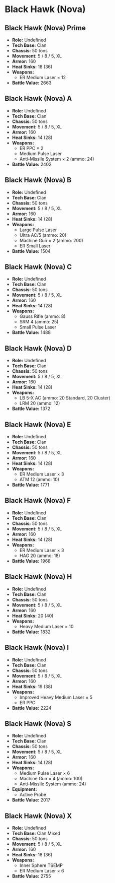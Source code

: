 # Black Hawk (Nova)
## Black Hawk (Nova) Prime
- **Role:** Undefined
- **Tech Base:** Clan
- **Chassis:** 50 tons
- **Movement:** 5 / 8 / 5, XL
- **Armor:** 160
- **Heat Sinks:** 18 (36)
- **Weapons:**
  - ER Medium Laser × 12
- **Battle Value:** 2663

## Black Hawk (Nova) A
- **Role:** Undefined
- **Tech Base:** Clan
- **Chassis:** 50 tons
- **Movement:** 5 / 8 / 5, XL
- **Armor:** 160
- **Heat Sinks:** 14 (28)
- **Weapons:**
  - ER PPC × 2
  - Medium Pulse Laser
  - Anti-Missile System × 2 (ammo: 24)
- **Battle Value:** 2402

## Black Hawk (Nova) B
- **Role:** Undefined
- **Tech Base:** Clan
- **Chassis:** 50 tons
- **Movement:** 5 / 8 / 5, XL
- **Armor:** 160
- **Heat Sinks:** 14 (28)
- **Weapons:**
  - Large Pulse Laser
  - Ultra AC/5 (ammo: 20)
  - Machine Gun × 2 (ammo: 200)
  - ER Small Laser
- **Battle Value:** 1504

## Black Hawk (Nova) C
- **Role:** Undefined
- **Tech Base:** Clan
- **Chassis:** 50 tons
- **Movement:** 5 / 8 / 5, XL
- **Armor:** 160
- **Heat Sinks:** 14 (28)
- **Weapons:**
  - Gauss Rifle (ammo: 8)
  - SRM 4 (ammo: 25)
  - Small Pulse Laser
- **Battle Value:** 1488

## Black Hawk (Nova) D
- **Role:** Undefined
- **Tech Base:** Clan
- **Chassis:** 50 tons
- **Movement:** 5 / 8 / 5, XL
- **Armor:** 160
- **Heat Sinks:** 14 (28)
- **Weapons:**
  - LB 5-X AC (ammo: 20 Standard, 20 Cluster)
  - LRM 20 (ammo: 12)
- **Battle Value:** 1372

## Black Hawk (Nova) E
- **Role:** Undefined
- **Tech Base:** Clan
- **Chassis:** 50 tons
- **Movement:** 5 / 8 / 5, XL
- **Armor:** 160
- **Heat Sinks:** 14 (28)
- **Weapons:**
  - ER Medium Laser × 3
  - ATM 12 (ammo: 10)
- **Battle Value:** 1771

## Black Hawk (Nova) F
- **Role:** Undefined
- **Tech Base:** Clan
- **Chassis:** 50 tons
- **Movement:** 5 / 8 / 5, XL
- **Armor:** 160
- **Heat Sinks:** 14 (28)
- **Weapons:**
  - ER Medium Laser × 3
  - HAG 20 (ammo: 18)
- **Battle Value:** 1968

## Black Hawk (Nova) H
- **Role:** Undefined
- **Tech Base:** Clan
- **Chassis:** 50 tons
- **Movement:** 5 / 8 / 5, XL
- **Armor:** 160
- **Heat Sinks:** 20 (40)
- **Weapons:**
  - Heavy Medium Laser × 10
- **Battle Value:** 1832

## Black Hawk (Nova) I
- **Role:** Undefined
- **Tech Base:** Clan
- **Chassis:** 50 tons
- **Movement:** 5 / 8 / 5, XL
- **Armor:** 160
- **Heat Sinks:** 19 (38)
- **Weapons:**
  - Improved Heavy Medium Laser × 5
  - ER PPC
- **Battle Value:** 2224

## Black Hawk (Nova) S
- **Role:** Undefined
- **Tech Base:** Clan
- **Chassis:** 50 tons
- **Movement:** 5 / 8 / 5, XL
- **Armor:** 160
- **Heat Sinks:** 14 (28)
- **Weapons:**
  - Medium Pulse Laser × 6
  - Machine Gun × 4 (ammo: 100)
  - Anti-Missile System (ammo: 24)
- **Equipment:**
  - Active Probe
- **Battle Value:** 2017

## Black Hawk (Nova) X
- **Role:** Undefined
- **Tech Base:** Clan Mixed
- **Chassis:** 50 tons
- **Movement:** 5 / 8 / 5, XL
- **Armor:** 160
- **Heat Sinks:** 18 (36)
- **Weapons:**
  - Inner Sphere TSEMP
  - ER Medium Laser × 6
- **Battle Value:** 2755

